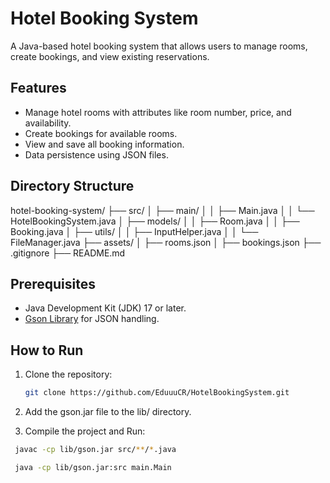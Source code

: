 # Hotel Booking System

A Java-based hotel booking system that allows users to manage rooms, create bookings, and view existing reservations.

## Features

- Manage hotel rooms with attributes like room number, price, and availability.
- Create bookings for available rooms.
- View and save all booking information.
- Data persistence using JSON files.

## Directory Structure

hotel-booking-system/
├── src/
│   ├── main/
│   │   ├── Main.java
│   │   └── HotelBookingSystem.java
│   ├── models/
│   │   ├── Room.java
│   │   ├── Booking.java
│   ├── utils/
│   │   ├── InputHelper.java
│   │   └── FileManager.java
├── assets/
│   ├── rooms.json
│   ├── bookings.json
├── .gitignore
├── README.md



## Prerequisites

- Java Development Kit (JDK) 17 or later.
- [Gson Library](https://github.com/google/gson) for JSON handling.

## How to Run

1. Clone the repository:
   ```bash
   git clone https://github.com/EduuuCR/HotelBookingSystem.git


2. Add the gson.jar file to the lib/ directory.

3. Compile the project and Run:
```bash
 javac -cp lib/gson.jar src/**/*.java

 java -cp lib/gson.jar:src main.Main



